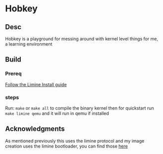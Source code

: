 # Hobkey


## Desc
Hobkey is a playground for messing around with kernel level things for me, a learning environment

## Build

### Prereq
[Follow the Limine Install guide](https://github.com/limine-bootloader/limine#installing-limine-binaries)

### steps
Run:
`make` or `make all` to compile the binary kernel
then for quickstart run `make limine qemu` and it will run in qemu if installed


## Acknowledgments
As mentioned previously this uses the limine protocol and my image creation uses the limine bootloader, you can find those [here](https://github.com/limine-bootloader/limine) 
